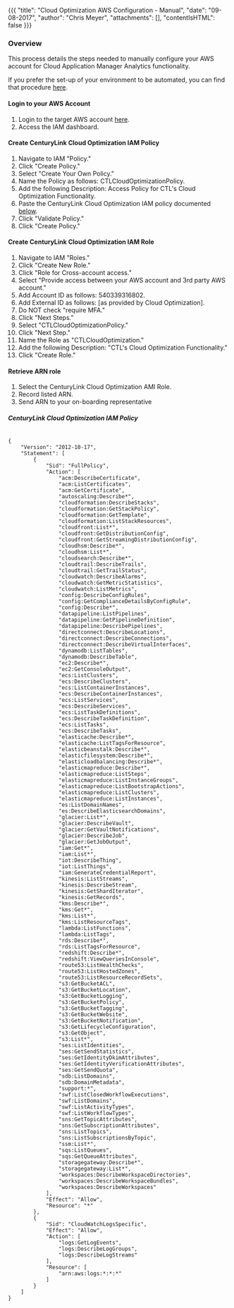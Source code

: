{{{
  "title": "Cloud Optimization AWS Configuration - Manual",
  "date": "09-08-2017",
  "author": "Chris Meyer",
  "attachments": [],
  "contentIsHTML": false
}}}

### Overview
This process details the steps needed to manually configure your AWS account for Cloud Application Manager Analytics functionality.

If you prefer the set-up of your environment to be automated, you can find that procedure [here](CloudApplicationManagerAnalyticsAWSSetup.md).

#### Login to your AWS Account
1. Login to the target AWS account [here](https://console.aws.amazon.com/iam).
2. Access the IAM dashboard.

#### Create CenturyLink Cloud Optimization IAM Policy
1. Navigate to IAM "Policy."
2. Click "Create Policy."
3. Select "Create Your Own Policy."
4. Name the Policy as follows: CTLCloudOptimizationPolicy.
5. Add the following Description: Access Policy for CTL's Cloud Optimization Functionality.
6. Paste the CenturyLink Cloud Optimization IAM policy documented [below](#centuryLink-cloud-optimization-iam-policy).
7. Click "Validate Policy."
8. Click "Create Policy."

#### Create CenturyLink Cloud Optimization IAM Role
1. Navigate to IAM "Roles."
2. Click "Create New Role."
3. Click "Role for Cross-account access."
4. Select "Provide access between your AWS account and 3rd party AWS account."
5. Add Account ID as follows: 540339316802.
6. Add External ID as follows: [as provided by Cloud Optimization].
7. Do NOT check "require MFA."
8. Click "Next Steps."
9. Select "CTLCloudOptimizationPolicy."
10. Click "Next Step."
11. Name the Role as "CTLCloudOptimization."
12. Add the following Description: "CTL's Cloud Optimization Functionality."
13. Click "Create Role."

#### Retrieve ARN role
1. Select the CenturyLink Cloud Optimization AMI Role.
2. Record listed ARN.
3. Send ARN to your on-boarding representative


##### CenturyLink Cloud Optimization IAM Policy
```

{
    "Version": "2012-10-17",
    "Statement": [
        {
            "Sid": "FullPolicy",
            "Action": [
                "acm:DescribeCertificate",
                "acm:ListCertificates",
                "acm:GetCertificate",
                "autoscaling:Describe*",
                "cloudformation:DescribeStacks",
                "cloudformation:GetStackPolicy",
                "cloudformation:GetTemplate",
                "cloudformation:ListStackResources",
                "cloudfront:List*",
                "cloudfront:GetDistributionConfig",
                "cloudfront:GetStreamingDistributionConfig",
                "cloudhsm:Describe*",
                "cloudhsm:List*",
                "cloudsearch:Describe*",
                "cloudtrail:DescribeTrails",
                "cloudtrail:GetTrailStatus",
                "cloudwatch:DescribeAlarms",
                "cloudwatch:GetMetricStatistics",
                "cloudwatch:ListMetrics",
                "config:DescribeConfigRules",
                "config:GetComplianceDetailsByConfigRule",
                "config:Describe*",
                "datapipeline:ListPipelines",
                "datapipeline:GetPipelineDefinition",
                "datapipeline:DescribePipelines",
                "directconnect:DescribeLocations",
                "directconnect:DescribeConnections",
                "directconnect:DescribeVirtualInterfaces",
                "dynamodb:ListTables",
                "dynamodb:DescribeTable",
                "ec2:Describe*",
                "ec2:GetConsoleOutput",
                "ecs:ListClusters",
                "ecs:DescribeClusters",
                "ecs:ListContainerInstances",
                "ecs:DescribeContainerInstances",
                "ecs:ListServices",
                "ecs:DescribeServices",
                "ecs:ListTaskDefinitions",
                "ecs:DescribeTaskDefinition",
                "ecs:ListTasks",
                "ecs:DescribeTasks",
                "elasticache:Describe*",
                "elasticache:ListTagsForResource",
                "elasticbeanstalk:Describe*",
                "elasticfilesystem:Describe*",
                "elasticloadbalancing:Describe*",
                "elasticmapreduce:Describe*",
                "elasticmapreduce:ListSteps",
                "elasticmapreduce:ListInstanceGroups",
                "elasticmapreduce:ListBootstrapActions",
                "elasticmapreduce:ListClusters",
                "elasticmapreduce:ListInstances",
                "es:ListDomainNames",
                "es:DescribeElasticsearchDomains",
                "glacier:List*",
                "glacier:DescribeVault",
                "glacier:GetVaultNotifications",
                "glacier:DescribeJob",
                "glacier:GetJobOutput",
                "iam:Get*",
                "iam:List*",
                "iot:DescribeThing",
                "iot:ListThings",
                "iam:GenerateCredentialReport",
                "kinesis:ListStreams",
                "kinesis:DescribeStream",
                "kinesis:GetShardIterator",
                "kinesis:GetRecords",
                "kms:Describe*",
                "kms:Get*",
                "kms:List*",
                "kms:ListResourceTags",
                "lambda:ListFunctions",
                "lambda:ListTags",
                "rds:Describe*",
                "rds:ListTagsForResource",
                "redshift:Describe*",
                "redshift:ViewQueriesInConsole",
                "route53:ListHealthChecks",
                "route53:ListHostedZones",
                "route53:ListResourceRecordSets",
                "s3:GetBucketACL",
                "s3:GetBucketLocation",
                "s3:GetBucketLogging",
                "s3:GetBucketPolicy",
                "s3:GetBucketTagging",
                "s3:GetBucketWebsite",
                "s3:GetBucketNotification",
                "s3:GetLifecycleConfiguration",
                "s3:GetObject",
                "s3:List*",
                "ses:ListIdentities",
                "ses:GetSendStatistics",
                "ses:GetIdentityDkimAttributes",
                "ses:GetIdentityVerificationAttributes",
                "ses:GetSendQuota",
                "sdb:ListDomains",
                "sdb:DomainMetadata",
                "support:*",
                "swf:ListClosedWorkflowExecutions",
                "swf:ListDomains",
                "swf:ListActivityTypes",
                "swf:ListWorkflowTypes",
                "sns:GetTopicAttributes",
                "sns:GetSubscriptionAttributes",
                "sns:ListTopics",
                "sns:ListSubscriptionsByTopic",
                "ssm:List*",
                "sqs:ListQueues",
                "sqs:GetQueueAttributes",
                "storagegateway:Describe*",
                "storagegateway:List*",
                "workspaces:DescribeWorkspaceDirectories",
                "workspaces:DescribeWorkspaceBundles",
                "workspaces:DescribeWorkspaces"
            ],
            "Effect": "Allow",
            "Resource": "*"
        },
        {
            "Sid": "CloudWatchLogsSpecific",
            "Effect": "Allow",
            "Action": [
                "logs:GetLogEvents",
                "logs:DescribeLogGroups",
                "logs:DescribeLogStreams"
            ],
            "Resource": [
                "arn:aws:logs:*:*:*"
            ]
        }
    ]
}

```
